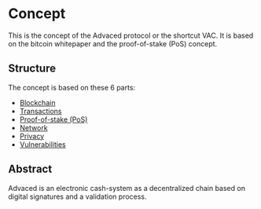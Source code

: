 # Concept
This is the concept of the Advaced protocol or the shortcut VAC.
It is based on the bitcoin whitepaper and the proof-of-stake (PoS) concept.

## Structure
The concept is based on these 6 parts:

- [Blockchain](./blockchain.md)
- [Transactions](./transactions.md)
- [Proof-of-stake (PoS)](./proof-of-stake.md)
- [Network](./network.md)
- [Privacy](./privacy.md)
- [Vulnerabilities](./vulnerabilities.md)

## Abstract
Advaced is an electronic cash-system as a decentralized chain based on digital signatures and a validation process.
